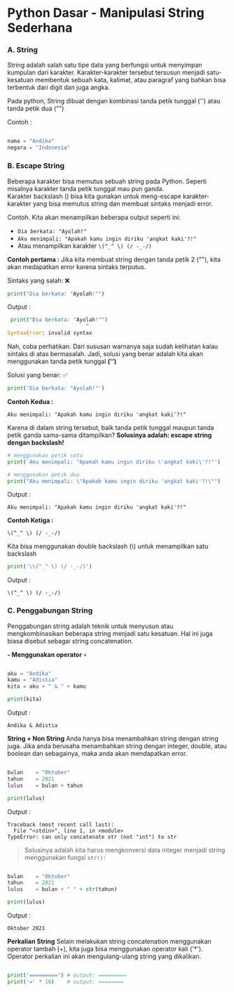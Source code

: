 # Python Dasar - Manipulasi String Sederhana

### A. String
String adalah salah satu tipe data yang berfungsi untuk menyimpan kumpulan dari karakter. Karakter-karakter tersebut tersusun menjadi satu-kesatuan membentuk sebuah kata, kalimat, atau paragraf yang bahkan bisa terbentuk dari digit dan juga angka.

Pada python, String dibuat dengan kombinasi tanda petik tunggal ('') atau tanda petik dua ("")

Contoh :

```py

nama = "Andika"
negara = "Indonesia"

```

### B. Escape String

Beberapa karakter bisa memutus sebuah string pada Python. Seperti misalnya karakter tanda petik tunggal mau pun ganda.  
Karakter backslash (\) bisa kita gunakan untuk meng-escape karakter-karakter yang bisa memutus string dan membuat sintaks menjadi error.

Contoh. Kita akan menampilkan beberapa output seperti ini:

- `Dia berkata: "Ayolah!"`
- `Aku menimpali: "Apakah kamu ingin diriku 'angkat kaki'?!"`
- Atau menampilkan karakter `\(^_^ \) (/ -_-/)`

**Contoh pertama :**
Jika kita membuat string dengan tanda petik 2 (""), kita akan medapatkan error karena sintaks terputus.

Sintaks yang salah: ❌  

```py
print("Dia berkata: "Ayolah!"")
```

Output :  
```py
 print("Dia berkata: "Ayolah!"")
                         ^
SyntaxError: invalid syntax
```  

Nah, coba perhatikan. Dari sususan warnanya saja sudah kelihatan kalau sintaks di atas bermasalah. Jadi, solusi yang benar adalah kita akan menggunakan tanda petik tunggal **('')**

Solusi yang benar: ✅  
```py
print('Dia berkata: "Ayolah!"')
```

**Contoh Kedua :**

``Aku menimpali: "Apakah kamu ingin diriku 'angkat kaki'?!"``

Karena di dalam string tersebut, baik tanda petik tunggal maupun tanda petik ganda sama-sama ditampilkan?
**Solusinya adalah: escape string dengan backslash!**

```py
# menggunakan petik satu
print('Aku menimpali: "Apakah kamu ingin diriku \'angkat kaki\'?!"')

# menggunakan petik dua
print("Aku menimpali: \"Apakah kamu ingin diriku 'angkat kaki'?!\"")

```

Output :

```
Aku menimpali: "Apakah kamu ingin diriku 'angkat kaki'?!"
```

**Contoh Ketiga :**

``\(^_^ \) (/ -_-/)``

Kita bisa menggunakan double backslash (\\) untuk menampilkan satu backslash

```py
print('\\(^_^ \) (/ -_-/)')
```
Output :

```
\(^_^ \) (/ -_-/)
```

### C. Penggabungan String
Penggabungan string adalah teknik untuk menyusun atau mengkombinasikan beberapa string menjadi satu kesatuan. Hal ini juga biasa disebut sebagai string concatenation.

**- Menggunakan operator** ``+``

```py

aku = "Andika"
kamu = "Adistia"
kita = aku + " & " + kamu

print(kita)

```

Output :  
```
Andika & Adistia
```

**String + Non String**
Anda hanya bisa menambahkan string dengan string juga. Jika anda berusaha menambahkan string dengan integer, double, atau boolean dan sebagainya, maka anda akan mendapatkan error.

```py

bulan    = "Oktober"
tahun    = 2021
lulus    = bulan + tahun

print(lulus)

```

Output :  

```
Traceback (most recent call last):
  File "<stdin>", line 1, in <module>
TypeError: can only concatenate str (not "int") to str
```
> Solusinya adalah kita harus mengkonversi data integer menjadi string menggunakan fungsi ``str():``

```py

bulan    = "Oktober"
tahun    = 2021
lulus    = bulan + " " + str(tahun)

print(lulus)

```

Output :  

```
Oktober 2021
```

**Perkalian String**
Selain melakukan string concatenation menggunakan operator tambah (+), kita juga bisa menggunakan operator kali ('*').  
Operator perkalian ini akan mengulang-ulang string yang dikalikan.

```py

print('=========') # output: =========
print('=' * 10)    # output: ========

```

